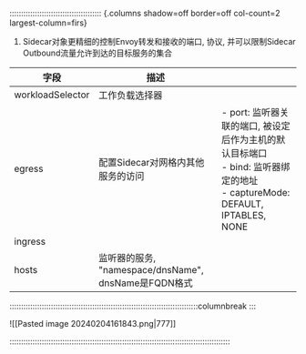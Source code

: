 :::::::::::::::::::::::::::::::::::::::: {.columns shadow=off border=off col-count=2 largest-column=firs}

1. Sidecar对象更精细的控制Envoy转发和接收的端口, 协议, 并可以限制Sidecar Outbound流量允许到达的目标服务的集合

| 字段 | 描述 |  |
| ---- | ---- | ---- |
| workloadSelector | 工作负载选择器 |  |
| egress | 配置Sidecar对网格内其他服务的访问 | - port: 监听器关联的端口, 被设定后作为主机的默认目标端口<br>- bind: 监听器绑定的地址<br>- captureMode: DEFAULT, IPTABLES, NONE |
| ingress |  |  |
| hosts | 监听器的服务, "namespace/dnsName", dnsName是FQDN格式 |  |

::::::::::::::::::::::::::::::::::::::::::::::::::::::::::::::::::::::::::::::::::columnbreak
:::

![[Pasted image 20240204161843.png|777]]

::::::::::::::::::::::::::::::::::::::::::::::::::::::::::::::::::::::::::::::::::::::::::::::::

## 